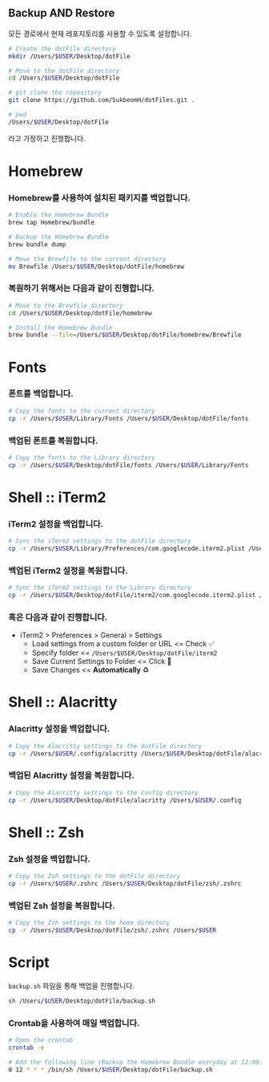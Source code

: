 ## Backup AND Restore

모든 경로에서 현재 레포지토리를 사용할 수 있도록 설정합니다.

```zsh
# Create the dotFile directory
mkdir /Users/$USER/Desktop/dotFile

# Move to the dotFile directory
cd /Users/$USER/Desktop/dotFile

# git clone the repository
git clone https://github.com/SukbeomH/dotFiles.git .

# pwd
/Users/$USER/Desktop/dotFile
```

라고 가정하고 진행합니다.

# Homebrew

### Homebrew를 사용하여 설치된 패키지를 백업합니다.

```zsh
# Enable the Homebrew Bundle
brew tap Homebrew/bundle

# Backup the Homebrew Bundle
brew bundle dump

# Move the Brewfile to the current directory
mv Brewfile /Users/$USER/Desktop/dotFile/homebrew
```

### 복원하기 위해서는 다음과 같이 진행합니다.

```zsh
# Move to the Brewfile directory
cd /Users/$USER/Desktop/dotFile/homebrew

# Install the Homebrew Bundle
brew bundle --file=/Users/$USER/Desktop/dotFile/homebrew/Brewfile
```

# Fonts

### 폰트를 백업합니다.

```zsh
# Copy the fonts to the current directory
cp -r /Users/$USER/Library/Fonts /Users/$USER/Desktop/dotFile/fonts
```

### 백업된 폰트를 복원합니다.

```zsh
# Copy the fonts to the Library directory
cp -r /Users/$USER/Desktop/dotFile/fonts /Users/$USER/Library/Fonts
```

# Shell :: iTerm2

### iTerm2 설정을 백업합니다.

```zsh
# Sync the iTerm2 settings to the dotFile directory
cp -r /Users/$USER/Library/Preferences/com.googlecode.iterm2.plist /Users/$USER/Desktop/dotFile/iterm2
```

### 백업된 iTerm2 설정을 복원합니다.

```zsh
# Sync the iTerm2 settings to the Library directory
cp -r /Users/$USER/Desktop/dotFile/iterm2/com.googlecode.iterm2.plist /Users/$USER/Library/Preferences
```

### 혹은 다음과 같이 진행합니다.

- iTerm2 > Preferences > General > Settings
  - Load settings from a custom folder or URL <= Check ✅
  - Specify folder <= `/Users/$USER/Desktop/dotFile/iterm2`
  - Save Current Settings to Folder <= Click 💾
  - Save Changes <= **Automatically** ♻️

# Shell :: Alacritty

### Alacritty 설정을 백업합니다.

```zsh
# Copy the Alacritty settings to the dotFile directory
cp -r /Users/$USER/.config/alacritty /Users/$USER/Desktop/dotFile/alacritty
```

### 백업된 Alacritty 설정을 복원합니다.

```zsh
# Copy the Alacritty settings to the config directory
cp -r /Users/$USER/Desktop/dotFile/alacritty /Users/$USER/.config
```

# Shell :: Zsh

### Zsh 설정을 백업합니다.

```zsh
# Copy the Zsh settings to the dotFile directory
cp -r /Users/$USER/.zshrc /Users/$USER/Desktop/dotFile/zsh/.zshrc
```

### 백업된 Zsh 설정을 복원합니다.

```zsh
# Copy the Zsh settings to the home directory
cp -r /Users/$USER/Desktop/dotFile/zsh/.zshrc /Users/$USER
```

# Script

`backup.sh` 파일을 통해 백업을 진행합니다.

```zsh
sh /Users/$USER/Desktop/dotFile/backup.sh
```

### Crontab을 사용하여 매일 백업합니다.

```zsh
# Open the crontab
crontab -e

# Add the following line (Backup the Homebrew Bundle everyday at 12:00)
0 12 * * * /bin/sh /Users/$USER/Desktop/dotFile/backup.sh
```
